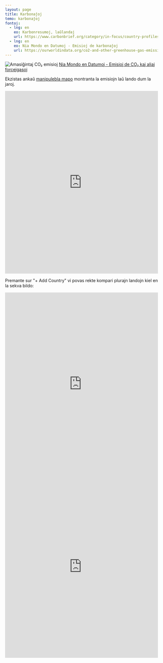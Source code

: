 ```yaml
---
layout: page
title: Karbonaĵoj
temo: karbonaĵoj
fontoj:
  - lng: en
    eo: Karbonresumoj, laŭlandaj
    url: https://www.carbonbrief.org/category/in-focus/country-profiles
  - lng: en
    eo: Nia Mondo en Datumoj - Emisioj de karbonaĵoj
    url: https://ourworldindata.org/co2-and-other-greenhouse-gas-emissions
---
```




![Amasiĝintaj CO₂ emisioj](https://ourworldindata.org/uploads/2019/10/Cumulative-CO2-treemap.png)
[Nia Mondo en Datumoj -  Emisioj de CO₂ kaj aliaj forcejgasoj](https://ourworldindata.org/co2-and-other-greenhouse-gas-emissions#cumulative-co2-emissions)

Ekzistas ankaŭ [manipulebla mapo](https://ourworldindata.org/grapher/cumulative-co-emissions)
montranta la emisiojn laŭ lando dum la jaroj. 

<iframe src="https://ourworldindata.org/grapher/cumulative-co-emissions" style="width: 100%; height: 600px; border: 0px none;"></iframe>

Premante sur "+ Add Country" vi povas rekte kompari plurajn landojn kiel en la sekva bildo:
<iframe src="https://ourworldindata.org/grapher/annual-co2-emissions-per-country?tab=chart" style="width: 100%; height: 600px; border: 0px none;"></iframe>

<iframe src="https://ourworldindata.org/grapher/co-emissions-per-capita?tab=chart" style="width: 100%; height: 600px; border: 0px none;"></iframe>